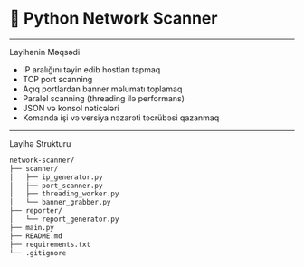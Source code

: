 
# 🔎 Python Network Scanner
---

 Layihənin Məqsədi

- IP aralığını təyin edib hostları tapmaq
- TCP port scanning
- Açıq portlardan banner məlumatı toplamaq
- Paralel scanning (threading ilə performans)
- JSON və konsol nəticələri
- Komanda işi və versiya nəzarəti təcrübəsi qazanmaq

---

 Layihə Strukturu

```bash
network-scanner/
├── scanner/
│   ├── ip_generator.py
│   ├── port_scanner.py
│   ├── threading_worker.py
│   └── banner_grabber.py
├── reporter/
│   └── report_generator.py
├── main.py
├── README.md
├── requirements.txt
└── .gitignore
